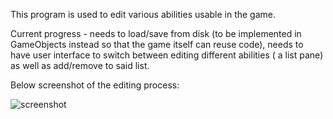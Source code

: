 This program is used to edit various abilities usable in the game. 

Current progress - needs to load/save from disk (to be implemented in GameObjects instead so that the game itself can reuse code), needs to have user interface to switch between editing different abilities ( a list pane) as well as add/remove to said list.

Below screenshot of the editing process:

![screenshot](https://raw.githubusercontent.com/htmlcoderexe/3DGame/master/MagicEditor/MagicEditorAbilityScreen.PNG)
